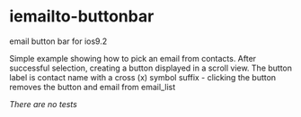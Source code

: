 # iemailto-buttonbar
email button bar for ios9.2

Simple example showing how to pick an email from contacts. After successful selection, creating a button displayed in a scroll view. The button label is contact name with a cross (x) symbol suffix - clicking the button removes the button and email from email_list

*There are no tests*
